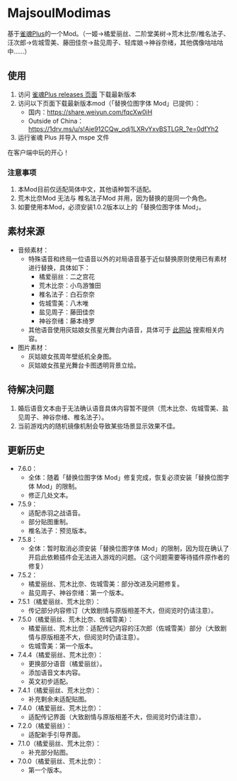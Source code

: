 # MajsoulModimas

基于[雀魂Plus](https://github.com/MajsoulPlus/majsoul-plus-client/releases)的一个Mod。（一姬→橘爱丽丝、二阶堂美树→荒木比奈/椎名法子、汪次郎→佐城雪美、藤田佳奈→盐见周子、轻库娘→神谷奈绪，其他偶像咕咕咕中……）

## 使用

1. 访问 [雀魂Plus releases 页面](https://github.com/MajsoulPlus/majsoul-plus-client/releases) 下载最新版本
2. 访问以下页面下载最新版本mod（「替换位图字体 Mod」已提供）：
	* 国内：https://share.weiyun.com/fqcXw0iH
	* Outside of China：https://1drv.ms/u/s!Aie912CQw_odj1LXRvYxvBSTLGR_?e=0dfYh2
3. 运行雀魂 Plus 并导入 mspe 文件

在客户端中玩的开心！

### 注意事项

1. 本Mod目前仅适配简体中文，其他语种暂不适配。
2. 荒木比奈Mod 无法与 椎名法子Mod 并用，因为替换的是同一个角色。
3. 如要使用本Mod，必须安装1.0.2版本以上的「替换位图字体 Mod」。

## 素材来源

 * 音频素材：
	* 特殊语音和终局一位语音以外的对局语音基于近似替换原则使用已有素材进行替换，具体如下：
       - 橘爱丽丝：二之宫花
	   - 荒木比奈：小鸟游雏田
	   - 椎名法子：白石奈奈
	   - 佐城雪美：八木唯
	   - 盐见周子：藤田佳奈
	   - 神谷奈绪：藤本绮罗
	* 其他语音使用灰姑娘女孩星光舞台内语音，具体可于 [此网站](https://starlight.346lab.org/) 搜索相关内容。
 * 图片素材：
	* 灰姑娘女孩周年壁纸机全身图。
	* 灰姑娘女孩星光舞台卡图透明背景立绘。

## 待解决问题

1. 婚后语音文本由于无法确认语音具体内容暂不提供（荒木比奈、佐城雪美、盐见周子、神谷奈绪、椎名法子）。
2. 当前游戏内的随机镜像机制会导致某些场景显示效果不佳。

## 更新历史

 * 7.6.0：
 	* 全体：随着「替换位图字体 Mod」修复完成，恢复必须安装「替换位图字体 Mod」的限制。
 	* 修正几处文本。
 * 7.5.9：
 	* 适配赤羽之战语音。
 	* 部分贴图重制。
 	* 椎名法子：预览版本。
 * 7.5.8：
 	* 全体：暂时取消必须安装「替换位图字体 Mod」的限制，因为现在确认了开启此依赖插件会无法进入游戏的问题。（这个问题需要等待插件原作者的修复）
 * 7.5.2：
 	* 橘爱丽丝、荒木比奈、佐城雪美：部分改进及问题修复。
 	* 盐见周子、神谷奈绪：第一个版本。
 * 7.5.1（橘爱丽丝、荒木比奈）：
	* 传记部分内容修订（大致剧情与原版相差不大，但阅览时仍请注意）。
 * 7.5.0（橘爱丽丝、荒木比奈、佐城雪美）：
	* 橘爱丽丝、荒木比奈：适配传记内容的汪次郎（佐城雪美）部分（大致剧情与原版相差不大，但阅览时仍请注意）。
	* 佐城雪美：第一个版本。
 * 7.4.4（橘爱丽丝、荒木比奈）：
	* 更换部分语音（橘爱丽丝）。
	* 添加语音文本内容。
	* 英文初步适配。
 * 7.4.1（橘爱丽丝、荒木比奈）：
	* 补充剩余未适配贴图。
 * 7.4.0（橘爱丽丝、荒木比奈）：
	* 适配传记界面（大致剧情与原版相差不大，但阅览时仍请注意）。
 * 7.2.0（橘爱丽丝）：
	* 适配新手引导界面。
 * 7.1.0（橘爱丽丝、荒木比奈）：
	* 补充部分贴图。
 * 7.0.0（橘爱丽丝、荒木比奈）：
	* 第一个版本。
